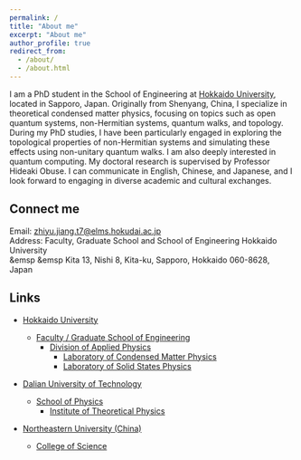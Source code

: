 ```yaml
---
permalink: /
title: "About me"
excerpt: "About me"
author_profile: true
redirect_from: 
  - /about/
  - /about.html
---
```


I am a PhD student in the School of Engineering at [Hokkaido University](https://www.hokudai.ac.jp/), located in Sapporo, Japan. Originally from Shenyang, China, I specialize in theoretical condensed matter physics, focusing on topics such as open quantum systems, non-Hermitian systems, quantum walks, and topology. During my PhD studies, I have been particularly engaged in exploring the topological properties of non-Hermitian systems and simulating these effects using non-unitary quantum walks. I am also deeply interested in quantum computing. My doctoral research is supervised by Professor Hideaki Obuse. I can communicate in English, Chinese, and Japanese, and I look forward to engaging in diverse academic and cultural exchanges.

Connect me
------
Email: zhiyu.jiang.t7@elms.hokudai.ac.jp  
Address: Faculty, Graduate School and School of Engineering Hokkaido University  
&emsp &emsp  Kita 13, Nishi 8, Kita-ku, Sapporo, Hokkaido 060-8628, Japan

Links
------
* [Hokkaido University](https://www.hokudai.ac.jp/)
  * [Faculty / Graduate School of Engineering](https://www.eng.hokudai.ac.jp/graduate/)
    * [Division of Applied Physics](https://applphys.net/div/)
      * [Laboratory of Condensed Matter Physics](https://subutu-ap.eng.hokudai.ac.jp/index.html)
      * [Laboratory of Solid States Physics](https://ssp-ap.eng.hokudai.ac.jp/)
      
* [Dalian University of Technology](https://www.dlut.edu.cn/)
  * [School of Physics](https://physics.dlut.edu.cn/)
    * [Institute of Theoretical Physics](https://itp.dlut.edu.cn/index.htm)
   
* [Northeastern University (China)](https://www.neu.edu.cn/)
  * [College of Science](http://cos.neu.edu.cn/)
